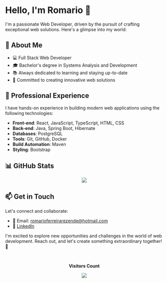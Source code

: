 # Hello, I'm Romario 🚀

I'm a passionate Web Developer, driven by the pursuit of crafting exceptional web solutions. Here's a glimpse into my world:

## 🌟 About Me

- 💻 Full Stack Web Developer
- 🎓 Bachelor's degree in Systems Analysis and Development
- 📚 Always dedicated to learning and staying up-to-date
- 🌱 Committed to creating innovative web solutions

## 💼 Professional Experience

I have hands-on experience in building modern web applications using the following technologies:

- **Front-end**: React, JavaScript, TypeScript, HTML, CSS
- **Back-end**: Java, Spring Boot, Hibernate
- **Databases**: PostgreSQL
- **Tools**: Git, GitHub, Docker
- **Build Automation**: Maven
- **Styling**: Bootstrap

## 📊 GitHub Stats



<p align="center">
  <!-- <a href="#"><img src="https://github-readme-stats.vercel.app/api?username=Romariorfr&hide_border=true&show_icons=true&include_all_commits=true&count_private=true&theme=tokyonight&line_height=27"></a>
  <a href="#"><img src="https://github-readme-stats.vercel.app/api/top-langs/?username=Romariorfr&hide=PHP,html,c&theme=tokyonight&hide_border=true&line_height=27"></a>
  <br><br> -->
  <a href="#"><img src="https://github-readme-streak-stats.herokuapp.com?user=Romariorfr&theme=tokyonight&hide_border=true&include_all_commits=true&line_height=27"></a>
</p>

## 📫 Get in Touch

Let's connect and collaborate:

- 📧 Email: romarioferreirarezende@hotmail.com
- 👔 [LinkedIn](https://www.linkedin.com/in/romarioferreiradeveloper/)

I'm excited to explore new opportunities and challenges in the world of web development. Reach out, and let's create something extraordinary together! 🚀

<div align="center">
<br><p align="centre"><b>Visitors Count</b></p>  
<p align="center"><img align="center" src="https://profile-counter.glitch.me/{Romariorfr}/count.svg" /></p> 
</div>
